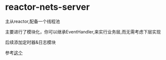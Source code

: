 # reactor-nets-server

主从reactor,配备一个线程池

主要进行了模块化，你可以继承EventHandler,来实行业务层,而无需考虑下层实现

后续添加定时器&日志模块

参考[这个](https://github.com/markparticle/WebServer)
